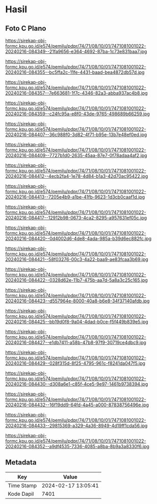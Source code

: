 # Hasil

## Foto C Plano

https://sirekap-obj-formc.kpu.go.id/e574/pemilu/pdpr/74/71/08/10/01/7471081001022-20240216-084349--21fa9656-e364-4692-87ba-1c73e831baa7.jpg

https://sirekap-obj-formc.kpu.go.id/e574/pemilu/pdpr/74/71/08/10/01/7471081001022-20240216-084355--bc5ffa2c-11fe-4431-baad-bea4872db57d.jpg

https://sirekap-obj-formc.kpu.go.id/e574/pemilu/pdpr/74/71/08/10/01/7471081001022-20240216-084357--7e663681-1f7c-4346-82a3-abba937ac4b8.jpg

https://sirekap-obj-formc.kpu.go.id/e574/pemilu/pdpr/74/71/08/10/01/7471081001022-20240216-084359--c24fc95a-e8f0-43de-9765-498689b66259.jpg

https://sirekap-obj-formc.kpu.go.id/e574/pemilu/pdpr/74/71/08/10/01/7471081001022-20240216-084407--36c988f0-3d82-4f71-b95e-13b7e48ef0ed.jpg

https://sirekap-obj-formc.kpu.go.id/e574/pemilu/pdpr/74/71/08/10/01/7471081001022-20240216-084409--7727b1d0-2635-45aa-87e7-0f78adaa4af2.jpg

https://sirekap-obj-formc.kpu.go.id/e574/pemilu/pdpr/74/71/08/10/01/7471081001022-20240216-084412--4ecb2fa4-1e78-4d84-b1a3-42d70ac95422.jpg

https://sirekap-obj-formc.kpu.go.id/e574/pemilu/pdpr/74/71/08/10/01/7471081001022-20240216-084413--7205e4b9-a1be-41fb-9623-1d3cb0caaf1d.jpg

https://sirekap-obj-formc.kpu.go.id/e574/pemilu/pdpr/74/71/08/10/01/7471081001022-20240216-084417--12912b98-0673-4ca2-8295-a957631ef05c.jpg

https://sirekap-obj-formc.kpu.go.id/e574/pemilu/pdpr/74/71/08/10/01/7471081001022-20240216-084420--0d4002d6-4de8-4ada-985a-b39d6ec882fc.jpg

https://sirekap-obj-formc.kpu.go.id/e574/pemilu/pdpr/74/71/08/10/01/7471081001022-20240216-084421--58f03276-00c3-4a22-baa9-ae83fcaa3b69.jpg

https://sirekap-obj-formc.kpu.go.id/e574/pemilu/pdpr/74/71/08/10/01/7471081001022-20240216-084422--0328d62e-11b7-475b-aa7d-5a8a3c25c165.jpg

https://sirekap-obj-formc.kpu.go.id/e574/pemilu/pdpr/74/71/08/10/01/7471081001022-20240216-084423--d557964e-8000-40a8-b6e8-34f37140afdb.jpg

https://sirekap-obj-formc.kpu.go.id/e574/pemilu/pdpr/74/71/08/10/01/7471081001022-20240216-084425--bb19d0f8-9a04-4dad-b0ce-f5f449b839e5.jpg

https://sirekap-obj-formc.kpu.go.id/e574/pemilu/pdpr/74/71/08/10/01/7471081001022-20240216-084427--e1db7411-a58b-47b8-97f9-30719ce4dbc9.jpg

https://sirekap-obj-formc.kpu.go.id/e574/pemilu/pdpr/74/71/08/10/01/7471081001022-20240216-084429--028f315d-8f25-4795-961c-f8241da047f5.jpg

https://sirekap-obj-formc.kpu.go.id/e574/pemilu/pdpr/74/71/08/10/01/7471081001022-20240216-084430--d308a6e1-c85f-4ce5-9e97-1461b9738394.jpg

https://sirekap-obj-formc.kpu.go.id/e574/pemilu/pdpr/74/71/08/10/01/7471081001022-20240216-084432--16f19dd9-64fd-4a45-a000-87838756496e.jpg

https://sirekap-obj-formc.kpu.go.id/e574/pemilu/pdpr/74/71/08/10/01/7471081001022-20240216-084433--29815369-a329-4a36-8949-4d19ff1cda56.jpg

https://sirekap-obj-formc.kpu.go.id/e574/pemilu/pdpr/74/71/08/10/01/7471081001022-20240216-084352--a9df4535-7336-4085-a8ba-8b9a3a8330f6.jpg


## Metadata

| Key        | Value               |
| ---------- | ------------------- |
| Time Stamp | 2024-02-17 13:05:41 |
| Kode Dapil | 7401                |



